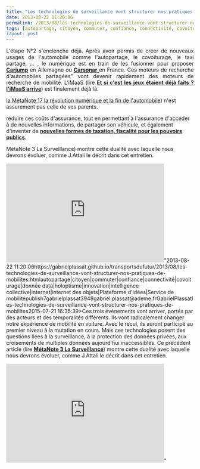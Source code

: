 ```yaml
---
title: "Les technologies de surveillance vont structurer nos pratiques de mobilités"
date: 2013-08-22 11:20:06
permalink: /2013/08/les-technologies-de-surveillance-vont-structurer-nos-pratiques-de-mobilites.html
tags: [autopartage, citoyen, commuter, confiance, connectivité, covoiturage, donnée data, holoptisme, innovation, intelligence collective, internet, internet des objets, Plateforme d'idées, Service de mobilité]
layout: post
---
```


<p style="text-align: justify;">L'étape N°2 s'enclenche déjà. Après avoir permis de créer de nouveaux usages de l'automobile comme l'autopartage, le covoiturage, le taxi partagé, ... , le numérique est en train de les fusionner pour proposer <strong><a href="http://www.carjump.de/?lang=en" target="_blank">Carjump</a></strong> en Allemagne ou <a href="http://www.carsonar.com/" target="_blank"><strong>Carsonar</strong> </a>en France. Ces moteurs de recherche d'automobiles partagées" vont devenir rapidement des moteurs de recherche de mobilité. L'iMaaS (lire <strong><a href="https://gabrielplassat.github.io/transportsdufutur/2013/07/et-si-les-jeux-etaient-deja-faits.html" target="_blank">Et si c'est les jeux étaient déjà faits ? l'iMaaS arrive</a></strong>) est finalement déjà là.</p> <p style="text-align: justify>CarJump agrège déjà les offres de Car2Go, DriveNow et Multicity. Il se place "au dessus" de Daimler, BMW et Citroën. Rajouter tous les autres modes, et CarJump devient votre fournisseur de mobilité. Votre perception du réel et vos pratiques de mobilités sont alors bouleversées par ce dispositif. Pratiquer la mobilité avec CarJump et votre matrice ontophanique (lire <strong><a href="https://gabrielplassat.github.io/transportsdufutur/2013/08/metanote-17-la-mutation-numerique-nengendre-pas-seulement-de-nouveaux-moyens-de-transports-elle-modi.html" target="_blank">la MétaNote 17 la révolution numérique et la fin de l'automobile</a></strong>) n'est assurement pas celle de vos parents. </p>  <!--more-->    <p style="text-align: justify>Progressivement tous les véhicules partagés seront équipés d'un système numérique permettant à minima la géolocalisation, le partage simple et fluide, l'identification. Et on observera également que tous les véhicules <em>non</em> partagés vont également intégrés un système technique équivalent pour des raisons d'assurances. Le même dispositif technique permet alors de <strong><a href="http://quebec.huffingtonpost.ca/2013/08/20/un-gps-pour-reduire-ses-primes-dassurances_n_3787207.html?utm_hp_ref=tw"" target="_blank">réduire ces coûts d'assurance</a></strong>, tout en permettant à l'assurance d'accéder à de nouvelles informations, de partager son véhicule, et également d'inventer de <strong><a href="https://gabrielplassat.github.io/transportsdufutur/2013/07/et-si-nous-innovions-sur-la-fiscalite-des-carburants.html" target="_blank">nouvelles formes de taxation, fiscalité pour les pouvoirs publics</a></strong>. </p> <p style="text-align: justify>Ces trois évènements vont arriver, portés par des acteurs et des temporalités différents. Ils vont radicalement changer notre expérience de mobilité en voiture. Avec le recul, ils auront participé au premier niveau à la mutation en cours. Mais ces technologies posent des questions liées à la surveillance, à la protection des données privées, aux croisements de multiples données aujourd'hui inaccessibles. Ce précédent article (lire <strong><a href="https://gabrielplassat.github.io/transportsdufutur/2013/03/metanote-tdf-3-la-surveillance-reloaded.html"" target="_blank">MétaNote 3 La Surveillance</a></strong>) montre cette dualité avec laquelle nous devrons évoluer, comme J.Attali le décrit dans cet entretien.</p> <iframe frameborder="no" framespacing="0" height="265" scrolling="no" src="http://www.publicsenat.fr/vodiFrame.php?idE=56585" valign="top" width="424"> </iframe>"2013-08-22 11:20:06https://gabrielplassat.github.io/transportsdufutur/2013/08/les-technologies-de-surveillance-vont-structurer-nos-pratiques-de-mobilites.htmlautopartage|citoyen|commuter|confiance|connectivité|covoiturage|donnée data|holoptisme|innovation|intelligence collective|internet|internet des objets|Plateforme d'idées|Service de mobilitépublish7gabrielplassat3948gabriel.plassat@ademe.frGabrielPlassatles-technologies-de-surveillance-vont-structurer-nos-pratiques-de-mobilites2015-07-21 16:35:39>Ces trois évènements vont arriver, portés par des acteurs et des temporalités différents. Ils vont radicalement changer notre expérience de mobilité en voiture. Avec le recul, ils auront participé au premier niveau à la mutation en cours. Mais ces technologies posent des questions liées à la surveillance, à la protection des données privées, aux croisements de multiples données aujourd'hui inaccessibles. Ce précédent article (lire <strong><a href="https://gabrielplassat.github.io/transportsdufutur/2013/03/metanote-tdf-3-la-surveillance-reloaded.html" target="_blank">MétaNote 3 La Surveillance</a></strong>) montre cette dualité avec laquelle nous devrons évoluer, comme J.Attali le décrit dans cet entretien.</p> <iframe frameborder="no" framespacing="0" height="265" scrolling="no" src="http://www.publicsenat.fr/vodiFrame.php?idE=56585" valign="top" width="424"> </iframe>"
